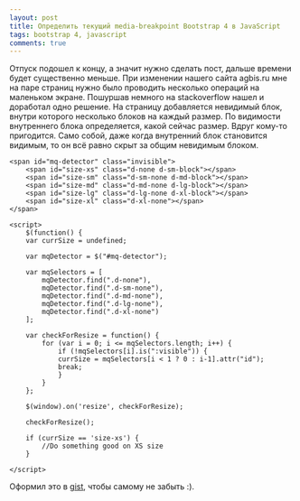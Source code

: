 ```yaml
---
layout: post
title: Определить текущий media-breakpoint Bootstrap 4 в JavaScript
tags: bootstrap 4, javascript
comments: true
---
```


Отпуск подошел к концу, а значит нужно сделать пост, дальше времени будет существенно меньше. При изменении нашего сайта agbis.ru мне на паре страниц нужно было проводить несколько операций на маленьком экране. Пошуршав немного на stackoverflow нашел и доработал одно решение. На страницу добавляется невидимый блок, внутри которого несколько блоков на каждый размер. По видимости внутреннего блока определяется, какой сейчас размер. Вдруг кому-то пригодится. Само собой, даже когда внутренний блок становится видимым, то он всё равно скрыт за общим невидимым блоком.

```
<span id="mq-detector" class="invisible">
    <span id="size-xs" class="d-none d-sm-block"></span>
    <span id="size-sm" class="d-sm-none d-md-block"></span>
    <span id="size-md" class="d-md-none d-lg-block"></span>
    <span id="size-lg" class="d-lg-none d-xl-block"></span>
    <span id="size-xl" class="d-xl-none"></span>
</span>
```

```
<script>
    $(function() {
    var currSize = undefined;

    var mqDetector = $("#mq-detector");

    var mqSelectors = [
        mqDetector.find(".d-none"),
        mqDetector.find(".d-sm-none"),
        mqDetector.find(".d-md-none"),
        mqDetector.find(".d-lg-none"),
        mqDetector.find(".d-xl-none")
    ];

    var checkForResize = function() {
        for (var i = 0; i <= mqSelectors.length; i++) {
            if (!mqSelectors[i].is(":visible")) {
            currSize = mqSelectors[i < 1 ? 0 : i-1].attr("id");            
            break;              
            }
        }
    };

    $(window).on('resize', checkForResize);

    checkForResize();

    if (currSize == 'size-xs') {
        //Do something good on XS size
    } 
    
</script>
```

Оформил это в [gist](https://gist.github.com/ToLive/39364b53567e3c46246746c8dabc67e9), чтобы самому не забыть :).
